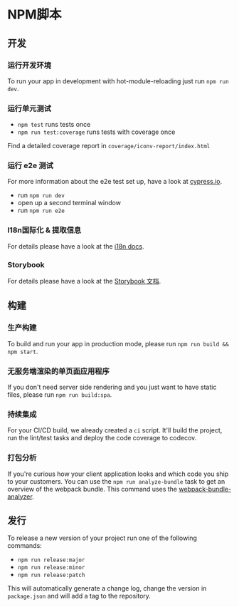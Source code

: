 # NPM脚本

## 开发

### 运行开发环境
To run your app in development with hot-module-reloading just run `npm run dev`.

### 运行单元测试
- `npm test` runs tests once
- `npm run test:coverage` runs tests with coverage once

Find a detailed coverage report in `coverage/iconv-report/index.html`

### 运行 e2e 测试

For more information about the e2e test set up, have a look at [cypress.io](https://www.cypress.io/).

- run `npm run dev`
- open up a second terminal window
- run `npm run e2e`

### I18n国际化 & 提取信息
For details please have a look at the [i18n docs](i18n.md).

### Storybook
For details please have a look at the [Storybook 文档](storybook.md).


## 构建

### 生产构建
To build and run your app in production mode, please run `npm run build && npm start`.

### 无服务端渲染的单页面应用程序
If you don't need server side rendering and you just want to have static files, please run `npm run build:spa`.

### 持续集成
For your CI/CD build, we already created a `ci` script. It'll build the project, run the lint/test tasks and deploy the code coverage to codecov.

### 打包分析
If you're curious how your client application looks and which code you ship to your customers.
You can use the `npm run analyze-bundle` task to get an overview of the webpack bundle.
This command uses the [webpack-bundle-analyzer](https://github.com/webpack-contrib/webpack-bundle-analyzer).

## 发行
To release a new version of your project run one of the following commands:

- `npm run release:major`
- `npm run release:minor`
- `npm run release:patch`

This will automatically generate a change log, change the version in `package.json` and will add a tag to the repository.
